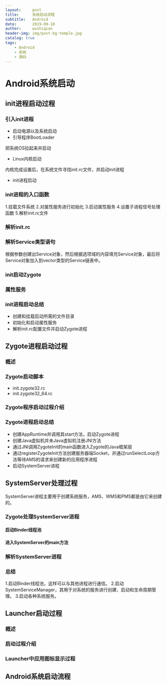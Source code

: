 ```yaml
---
layout:     post
title:      系统启动流程
subtitle:   Android
date:       2019-09-10
author:     wushiqian
header-img: img/post-bg-temple.jpg
catalog: true
tags:
    - Android
    - 系统
    - 源码
---
```


# Android系统启动

## init进程启动过程

### 引入init进程

* 启动电源以及系统启动
* 引导程序BootLoader

把系统OS拉起来并启动

* Linux内核启动

内核完成设置后，在系统文件寻找init.rc文件，并启动init进程

* init进程启动

### init进程的入口函数

1.挂载文件系统
2.对属性服务进行初始化
3.启动属性服务
4.设置子进程信号处理函数
5.解析init.rc文件

### 解析init.rc



### 解析Service类型语句

根据参数创建出Service对象，然后根据选项域的内容填充Service对象，最后将Service对象加入到vector类型的Service链表中。

### init启动Zygote

### 属性服务

### init进程启动总结

* 创建和挂载启动所需的文件目录
* 初始化和启动属性服务
* 解析init.rc配置文件并启动Zygote进程

## Zygote进程启动过程

### 概述

### Zygote启动脚本

- init.zygote32.rc
- init.zygote32_64.rc

### Zygote程序启动过程介绍

### Zygote进程启动总结

* 创建AppRuntime并调用其start方法，启动Zygote进程
* 创建Java虚拟机并未Java虚拟机注册JNI方法
* 通过JNI调用ZygoteInit的main函数进入Zygote的Java框架层
* 通过registerZygoteInit方法创建服务器端Socket，并通过runSelectLoop方法等待AMS的请求来创建新的应用程序进程
* 启动SystemServer进程

## SystemServer处理过程

SystemServer进程主要用于创建系统服务，AMS、WMS和PMS都是由它来创建的。

### Zygote处理SystemServer进程

#### 启动Binder线程池

#### 进入SystemServer的main方法

### 解析SystemServer进程

### 总结

1.启动Binder线程池，这样可以与其他进程进行通信。
2.启动SystemServiceManager，其用于对系统的服务进行创建、启动和生命周期管理。
3.启动各种系统服务。

## Launcher启动过程

### 概述

### 启动过程介绍

### Launcher中应用图标显示过程

## Android系统启动流程

